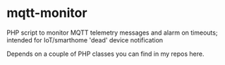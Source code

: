 # mqtt-monitor
PHP script to monitor MQTT telemetry messages and alarm on timeouts; intended for IoT/smarthome 'dead' device notification

Depends on a couple of PHP classes you can find in my repos here.
